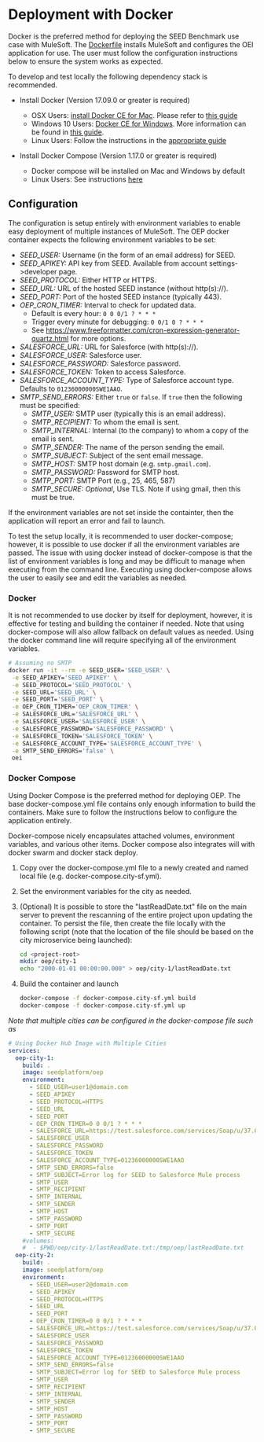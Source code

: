 # Deployment with Docker

Docker is the preferred method for deploying the SEED Benchmark use case with MuleSoft. The [Dockerfile](../Dockerfile) installs MuleSoft and configures the OEI application for use. The user must follow the configuration instructions below to ensure the system works as expected.

To develop and test locally the following dependency stack is recommended. 

* Install Docker (Version 17.09.0 or greater is required)
    * OSX Users: [install Docker CE for Mac](https://docs.docker.com/docker-for-mac/install/). Please refer to [this guide](https://docs.docker.com/docker-for-mac/install/)
    * Windows 10 Users: [Docker CE for Windows](https://docs.docker.com/docker-for-windows/install/). More information 
    can be found in [this guide](https://docs.docker.com/docker-for-windows/). 
    * Linux Users: Follow the instructions in the [appropriate guide](https://www.docker.com/community-edition)
    
* Install Docker Compose (Version 1.17.0 or greater is required)
    * Docker compose will be installed on Mac and Windows by default
    * Linux Users: See instructions [here](https://docs.docker.com/compose/install/)

## Configuration

The configuration is setup entirely with environment variables to enable easy deployment of multiple instances of MuleSoft. The OEP docker container expects the following environment variables to be set:
      
* *SEED_USER:* Username (in the form of an email address) for SEED.
* *SEED_APIKEY:* API key from SEED. Available from account settings->developer page.
* *SEED_PROTOCOL:* Either HTTP or HTTPS.
* *SEED_URL:* URL of the hosted SEED instance (without http(s)://).
* *SEED_PORT:* Port of the hosted SEED instance (typically 443).
* *OEP_CRON_TIMER:* Interval to check for updated data. 
    * Default is every hour: `0 0 0/1 ? * * *`
    * Trigger every minute for debugging: `0 0/1 0 ? * * *`
    * See https://www.freeformatter.com/cron-expression-generator-quartz.html for more options.
* *SALESFORCE_URL:* URL for Salesforce (with http(s)://).
* *SALESFORCE_USER:* Salesforce user.
* *SALESFORCE_PASSWORD:* Salesforce password.
* *SALESFORCE_TOKEN:* Token to access Salesforce.
* *SALESFORCE_ACCOUNT_TYPE:* Type of Salesforce account type. Defaults to `01236000000SWE1AAO`.
* *SMTP_SEND_ERRORS:* Either `true` or `false`. If `true` then the following must be specified:
    * *SMTP_USER:* SMTP user (typically this is an email address).
    * *SMTP_RECIPIENT:* To whom the email is sent.
    * *SMTP_INTERNAL:* Internal (to the company) to whom a copy of the email is sent.
    * *SMTP_SENDER:* The name of the person sending the email.
    * *SMTP_SUBJECT:* Subject of the sent email message.
    * *SMTP_HOST:* SMTP host domain (e.g. `smtp.gmail.com`).
    * *SMTP_PASSWORD:* Password for SMTP host.
    * *SMTP_PORT:* SMTP Port (e.g., 25, 465, 587) 
    * *SMTP_SECURE:* *Optional*, Use TLS. Note if using gmail, then this must be true.
    
If the environment variables are not set inside the containter, then the application will report an error and fail to launch. 

To test the setup locally, it is recommended to user docker-compose; however, it is possible to use docker if all the environment variables are passed. The issue with using docker instead of docker-compose is that the list of environment variables is long and may be difficult to manage when executing from the command line. Executing using docker-compose allows the user to easily see and edit the variables as needed.

### Docker

It is not recommended to use docker by itself for deployment, however, it is effective for testing and building the container if needed. Note that using docker-compose will also allow fallback on default values as needed. Using the docker command line will require specifying all of the environment variables.

```bash
# Assuming no SMTP
docker run -it --rm -e SEED_USER='SEED_USER' \
 -e SEED_APIKEY='SEED_APIKEY' \
 -e SEED_PROTOCOL='SEED_PROTOCOL' \
 -e SEED_URL='SEED_URL' \
 -e SEED_PORT='SEED_PORT' \
 -e OEP_CRON_TIMER='OEP_CRON_TIMER' \
 -e SALESFORCE_URL='SALESFORCE_URL' \
 -e SALESFORCE_USER='SALESFORCE_USER' \
 -e SALESFORCE_PASSWORD='SALESFORCE_PASSWORD' \
 -e SALESFORCE_TOKEN='SALESFORCE_TOKEN' \
 -e SALESFORCE_ACCOUNT_TYPE='SALESFORCE_ACCOUNT_TYPE' \
 -e SMTP_SEND_ERRORS='false' \
 oei
``` 

### Docker Compose

Using Docker Compose is the preferred method for deploying OEP. The base docker-compose.yml file contains only enough information to build the containers. Make sure to follow the instructions below to configure the application entirely.

Docker-compose nicely encapsulates attached volumes, environment variables, and various other items. Docker compose also integrates will with docker swarm and docker stack deploy. 

1. Copy over the docker-compose.yml file to a newly created and named local file (e.g. docker-compose.city-sf.yml). 

2. Set the environment variables for the city as needed.

3. (Optional) It is possible to store the "lastReadDate.txt" file on the main server to prevent the rescanning of the entire project upon updating the container. To persist the file, then create the file locally with the following script (note that the location of the file should be based on the city microservice being launched):

    ```bash
    cd <project-root>
    mkdir oep/city-1
    echo "2000-01-01 00:00:00.000" > oep/city-1/lastReadDate.txt 
    ```

4. Build the container and launch

    ```bash
    docker-compose -f docker-compose.city-sf.yml build
    docker-compose -f docker-compose.city-sf.yml up
    ```

*Note that multiple cities can be configured in the docker-compose file such as* 

```yaml
# Using Docker Hub Image with Multiple Cities
services:
  oep-city-1:
    build: .
    image: seedplatform/oep
    environment:
      - SEED_USER=user1@domain.com
      - SEED_APIKEY
      - SEED_PROTOCOL=HTTPS
      - SEED_URL
      - SEED_PORT
      - OEP_CRON_TIMER=0 0 0/1 ? * * *
      - SALESFORCE_URL=https://test.salesforce.com/services/Soap/u/37.0
      - SALESFORCE_USER
      - SALESFORCE_PASSWORD
      - SALESFORCE_TOKEN
      - SALESFORCE_ACCOUNT_TYPE=01236000000SWE1AAO
      - SMTP_SEND_ERRORS=false
      - SMTP_SUBJECT=Error log for SEED to Salesforce Mule process
      - SMTP_USER
      - SMTP_RECIPIENT
      - SMTP_INTERNAL
      - SMTP_SENDER
      - SMTP_HOST
      - SMTP_PASSWORD
      - SMTP_PORT
      - SMTP_SECURE
    #volumes:
    #  - $PWD/oep/city-1/lastReadDate.txt:/tmp/oep/lastReadDate.txt
  oep-city-2:
    build: .
    image: seedplatform/oep
    environment:
      - SEED_USER=user2@domain.com
      - SEED_APIKEY
      - SEED_PROTOCOL=HTTPS
      - SEED_URL
      - SEED_PORT
      - OEP_CRON_TIMER=0 0 0/1 ? * * *
      - SALESFORCE_URL=https://test.salesforce.com/services/Soap/u/37.0
      - SALESFORCE_USER
      - SALESFORCE_PASSWORD
      - SALESFORCE_TOKEN
      - SALESFORCE_ACCOUNT_TYPE=01236000000SWE1AAO
      - SMTP_SEND_ERRORS=false
      - SMTP_SUBJECT=Error log for SEED to Salesforce Mule process
      - SMTP_USER
      - SMTP_RECIPIENT
      - SMTP_INTERNAL
      - SMTP_SENDER
      - SMTP_HOST
      - SMTP_PASSWORD
      - SMTP_PORT
      - SMTP_SECURE
```
